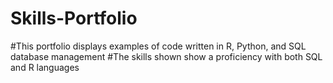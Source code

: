 # Skills-Portfolio
#This portfolio displays examples of code written in R, Python, and SQL database management
#The skills shown show a proficiency with both SQL and R languages
